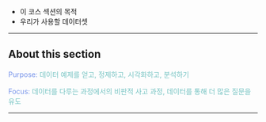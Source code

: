 - 이 코스 섹션의 목적
- 우리가 사용할 데이터셋

---
## About this section

<span style="color:rgb(118, 147, 234)">Purpose:</span> <span style="color:rgb(116, 195, 194)">데이터 예제를 얻고, 정제하고, 시각화하고, 분석하기</span>

<span style="color:rgb(118, 147, 234)">Focus:</span> <span style="color:rgb(116, 195, 194)">데이터를 다루는 과정에서의 비판적 사고 과정, 데이터를 통해 더 많은 질문을 유도</span> 

---
